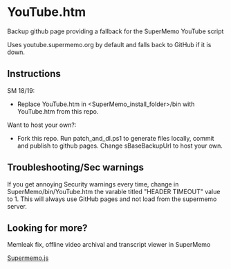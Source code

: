 # YouTube.htm
Backup github page providing a fallback for the SuperMemo YouTube script

Uses youtube.supermemo.org by default and falls back to GitHub if it is down.

## Instructions

SM 18/19:

- Replace YouTube.htm in <SuperMemo_install_folder>/bin with YouTube.htm from this repo.

Want to host your own?:  

- Fork this repo. Run patch_and_dl.ps1 to generate files locally, commit and publish to github pages. Change sBaseBackupUrl to host your own.

## Troubleshooting/Sec warnings

If you get annoying Security warnings every time, change in SuperMemo/bin/YouTube.htm the varable titled "HEADER TIMEOUT" value to 1. This will always use GitHub pages and not load from the supermemo server.

## Looking for more? 

Memleak fix, offline video archival and transcript viewer in SuperMemo 

[Supermemo.js](https://github.com/pattontim/supermemo.js)